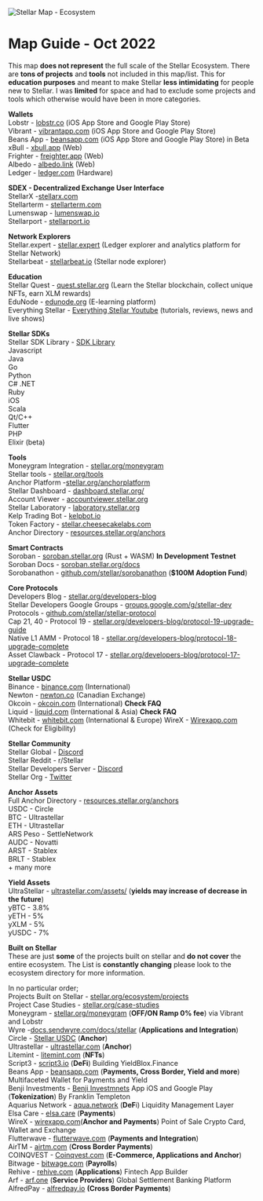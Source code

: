 ![Stellar Map - Ecosystem](https://user-images.githubusercontent.com/45983304/197403463-b0aae3cf-565d-42d9-8d40-c70278678998.png)


# Map Guide - Oct 2022  
This map **does not represent** the full scale of the Stellar Ecosystem. There are **tons of projects** and **tools** not included in this map/list. This for **education purposes** and meant to make Stellar **less intimidating** for people new to Stellar. I was **limited** for space and had to exclude some projects and tools which otherwise would have been in more categories.
  
**Wallets**  
Lobstr - [lobstr.co](https://lobstr.co) (iOS App Store and Google Play Store)  
Vibrant - [vibrantapp.com](https://vibrantapp.com) (iOS App Store and Google Play Store)  
Beans App - [beansapp.com](https://beansapp.com) (iOS App Store and Google Play Store) in Beta  
xBull - [xbull.app](https://xbull.app) (Web)  
Frighter - [freighter.app](https://freighter.app) (Web)  
Albedo - [albedo.link](https://albedo.link) (Web)  
Ledger - [ledger.com](https://ledger.com) (Hardware)  

**SDEX - Decentralized Exchange User Interface**  
StellarX -[stellarx.com](https://www.stellarx.com/)  
Stellarterm - [stellarterm.com](https://stellarterm.com)  
Lumenswap - [lumenswap.io](https://lumenswap.io)  
Stellarport - [stellarport.io](https://stellarport.io)  

**Network Explorers**  
Stellar.expert - [stellar.expert](https://stellar.expert) (Ledger explorer and analytics platform for Stellar Network)  
Stellarbeat - [stellarbeat.io](https://stellarbeat.io) (Stellar node explorer)  

**Education**  
Stellar Quest - [quest.stellar.org](https://quest.stellar.org) (Learn the Stellar blockchain, collect unique NFTs, earn XLM rewards)  
EduNode - [edunode.org](https://edunode.org) (E-learning platform)  
Everything Stellar - [Everything Stellar Youtube](https://www.youtube.com/channel/UC2VoQ7nkSG1CDLoSIySq3Vw) (tutorials, reviews, news and live shows)  

**Stellar SDKs**  
Stellar SDK Library - [SDK Library](https://developers.stellar.org/docs/tools-and-sdks)  
Javascript  
Java  
Go  
Python  
C# .NET  
Ruby  
iOS  
Scala  
Qt/C++  
Flutter  
PHP  
Elixir (beta)  

**Tools**  
Moneygram Integration - [stellar.org/moneygram](https://stellar.org/moneygram)  
Stellar tools - [stellar.org/tools](https://stellar.org/tools)  
Anchor Platform -[stellar.org/anchorplatform](https://stellar.org/anchorplatform)  
Stellar Dashboard - [dashboard.stellar.org/](https://dashboard.stellar.org/)  
Account Viewer - [accountviewer.stellar.org](https://accountviewer.stellar.org)  
Stellar Laboratory - [laboratory.stellar.org](https://laboratory.stellar.org)  
Kelp Trading Bot - [kelpbot.io](https://kelpbot.io)  
Token Factory - [stellar.cheesecakelabs.com](https://stellar.cheesecakelabs.com)  
Anchor Directory - [resources.stellar.org/anchors](https://resources.stellar.org/anchors)  

**Smart Contracts**  
Soroban - [soroban.stellar.org](https://soroban.stellar.org) (Rust + WASM) **In Development Testnet**  
Soroban Docs - [soroban.stellar.org/docs](https://soroban.stellar.org/docs)  
Sorobanathon - [github.com/stellar/sorobanathon](https://github.com/stellar/sorobanathon) (**$100M Adoption Fund**)
  
**Core Protocols**  
Developers Blog - [stellar.org/developers-blog](https://stellar.org/developers-blog)  
Stellar Developers Google Groups - [groups.google.com/g/stellar-dev](https://groups.google.com/g/stellar-dev)  
Protocols - [github.com/stellar/stellar-protocol](https://github.com/stellar/stellar-protocol)  
Cap 21, 40 - Protocol 19 - [stellar.org/developers-blog/protocol-19-upgrade-guide](https://stellar.org/developers-blog/protocol-19-upgrade-guide)  
Native L1 AMM - Protocol 18 - [stellar.org/developers-blog/protocol-18-upgrade-complete](https://stellar.org/developers-blog/protocol-18-upgrade-complete)  
Asset Clawback - Protocol 17 - [stellar.org/developers-blog/protocol-17-upgrade-complete](https://stellar.org/developers-blog/protocol-17-upgrade-complete)  

**Stellar USDC**  
Binance - [binance.com](https://binance.com) (International)  
Newton - [newton.co](https://www.newton.co/) (Canadian Exchange)  
Okcoin - [okcoin.com](https://okcoin.com) (International) **Check FAQ**  
Liquid - [liquid.com](https://www.liquid.com) (International & Asia) **Check FAQ**  
Whitebit - [whitebit.com](https://whitebit.com) (International & Europe) 
WireX - [Wirexapp.com](https://wirexapp.com/en) (Check for Eligibility)

**Stellar Community**  
Stellar Global - [Discord](https://discord.com/invite/NYubt9e)  
Stellar Reddit - r/Stellar  
Stellar Developers Server - [Discord](https://discord.com/invite/6ZCcYqbC96)  
Stellar Org - [Twitter](https://twitter.com/StellarOrg)  

**Anchor Assets**  
Full Anchor Directory - [resources.stellar.org/anchors](https://resources.stellar.org/anchors)  
USDC - Circle  
BTC - Ultrastellar  
ETH - Ultrastellar  
ARS Peso - SettleNetwork  
AUDC - Novatti  
ARST - Stablex  
BRLT - Stablex  
\+ many more  

**Yield Assets**  
UltraStellar - [ultrastellar.com/assets/](https://ultrastellar.com/assets/) (**yields may increase of decrease in the future**)  
yBTC - 3.8%  
yETH - 5%  
yXLM - 5%  
yUSDC - 7%  

**Built on Stellar**  
These are just **some** of the projects built on stellar and **do not cover** the entire ecosystem. The List is **constantly changing** please look to the ecosystem directory for more information.

In no particular order;  
Projects Built on Stellar - [stellar.org/ecosystem/projects](https://stellar.org/ecosystem/projects)  
Project Case Studies - [stellar.org/case-studies](https://stellar.org/case-studies)  
Moneygram - [stellar.org/moneygram](https://stellar.org/moneygram) (**OFF/ON Ramp 0% fee**) via Vibrant and Lobstr  
Wyre -[docs.sendwyre.com/docs/stellar](https://docs.sendwyre.com/docs/stellar) (**Applications and Integration**)  
Circle - [Stellar USDC](https://www.circle.com/en/usdc-multichain/stellar) (**Anchor**)  
Ultrastellar - [ultrastellar.com](https://ultrastellar.com) (**Anchor**)  
Litemint - [litemint.com](https://litemint.com) (**NFTs**)  
Script3 - [script3.io](https://www.script3.io/) (**DeFi**) Building YieldBlox.Finance  
Beans App - [beansapp.com](https://beansapp.com) (**Payments, Cross Border, Yield and more**) Multifaceted Wallet for Payments and Yield  
Benji Investments - [Benji Investmnets](https://benjiinvestments.com/) App iOS and Google Play (**Tokenization**) By Franklin Templeton  
Aquarius Network - [aqua.network](https://aqua.network) (**DeF**i)  Liquidity Management Layer  
Elsa Care - [elsa.care](https://www.elsa.care/)  (**Payments**)  
WireX - [wirexapp.com](https://wirexapp.com/en)(**Anchor and Payments**) Point of Sale Crypto Card, Wallet and Exchange  
Flutterwave - [flutterwave.com](https://flutterwave.com) (**Payments and Integration**)  
AirTM - [airtm.com](https://airtm.com) (**Cross Border Payments**)  
COINQVEST - [Coinqvest.com](https://www.coinqvest.com/) (**E-Commerce, Applications and Anchor**)  
Bitwage - [bitwage.com](https://bitwage.com) (**Payrolls**)  
Rehive - [rehive.com](https://rehive.com) (**Applications**)  Fintech App Builder  
Arf - [arf.one](https://arf.one) (**Service Providers**)  Global Settlement Banking Platform  
AlfredPay - [alfredpay.io](https://alfredpay.io) **(Cross Border Payments**)
